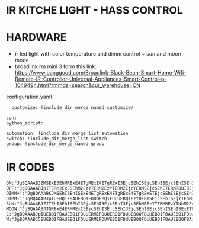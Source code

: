 # IR KITCHE LIGHT - HASS CONTROL

# HARDWARE
- ir led light with color temperature and dimm control + sun and moon mode
- broadlink rm mini 3 form this link: https://www.banggood.com/Broadlink-Black-Bean-Smart-Home-Wifi-Remote-IR-Controller-Universal-Appliances-Smart-Control-p-1049494.html?rmmds=search&cur_warehouse=CN

configuration.yaml
```
  customize: !include_dir_merge_named customize/

sun:
python_script:

automation: !include_dir_merge_list automation
switch: !include_dir_merge_list switch
group: !include_dir_merge_named group
```
# IR CODES
```
ON:"JgBQAAABJZMSExE3EhMRExE4ETgRExE4ETgRExI3EjcSEhISEjcSEhISEjcSEhISEhISExETETgRNhMTETgROBE4ETgROBETEgAFJgABJUYSAA0FAAAAAAAAAAA="
OFF:"JgBQAAABJpITERM2ExESEhM2EzYTERM2EzYTERM2EjcTERMSEjcSEhETERMROBI3EjcSEhI3EjcSNxI3EhISEhISEjcTERMREgAFJgABJUYSAA0FAAAAAAAAAAA="
DIMM+":"JgBQAAABKJMSEhI3EhISExE4ETgRExE4ETgRExE4ETgRExETEjcSEhISEjcSEhI3EhIUEBQ1FDUUNRQQFDUUEBQ1FDUUEBQREwAFJAABKEQUAA0FAAAAAAAAAAA="
DIMM-:"JgBQAAABJpIUEBQ1FBAUEBQ1FDUUEBQ1FDUUEBQ1EzYUERISEjcSEhISEjYTEhMREzYTERM2EzYTNhMREzYTNhMREzYTERMREwAFJQABJ0UUAA0FAAAAAAAAAAA="
SUN:"JgBUAAABJZITEhI3EhISEhI3EjcSEhI3EjcSEhI3EjcSEhMREzYTERMREzYTNhM2ExETERM2EzYTNhMRExISEhI3EjcSEhISEgAFJgABJUYTAAWLFwANBQAAAAA="
MOON:"JgBQAAABJJQRExE4ERMRExI3EjcSEhI3EjcSEhI3EjcSEhISEjcSEhISEhISExETERMRExETETgROBE4ETgROBE4ETgROBETEgAFJgABJEcSAA0FAAAAAAAAAAA="
C:"JgBQAAABJpIUEBQ1FBAUEBQ1FDUUERM1FDUUERQ1FDUUEBQQFDUUEBQ1FBAUEBQ1FDUUEBQQFDUUEBQ1FDUUEBQQFDUUNRQQFAAFJAABJ0UUAA0FAAAAAAAAAAA="
W:"JgBQAAABJ5EUEBQ1FBAUEBQ1FDUUERM1FDUVEBQ1FDUUEBQQFDUUEBQ1FBAUEBQQFBAUEBQ1FDUUEBQ1FDUUNRQ1FDUUERMRFAAFJAABJ0QUAA0FAAAAAAAAAAA="
```
